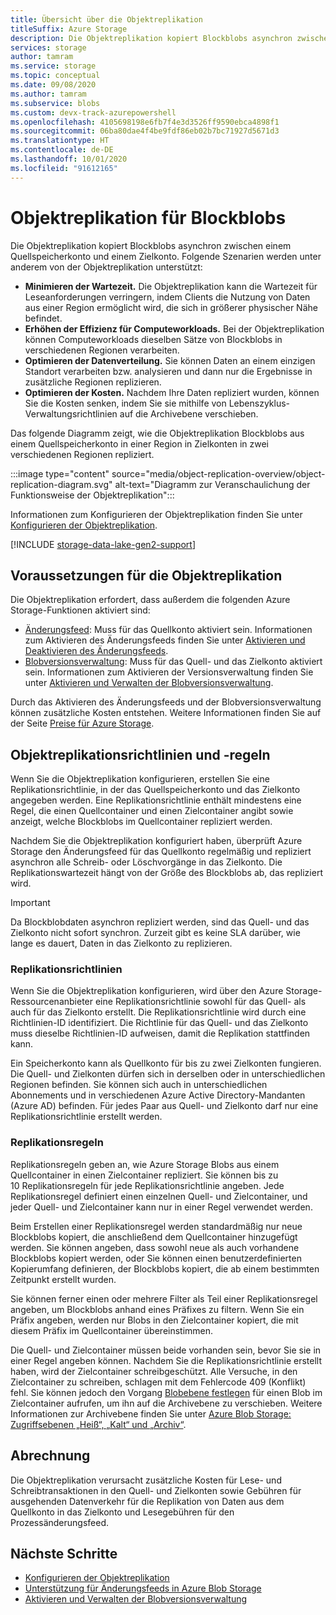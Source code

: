 ```yaml
---
title: Übersicht über die Objektreplikation
titleSuffix: Azure Storage
description: Die Objektreplikation kopiert Blockblobs asynchron zwischen einem Quellspeicherkonto und einem Zielkonto. Mithilfe der Objektreplikation können Sie die Wartezeit bei Leseanforderungen minimieren, die Effizienz für Computeworkloads erhöhen, die Datenverteilung optimieren und die Kosten minimieren.
services: storage
author: tamram
ms.service: storage
ms.topic: conceptual
ms.date: 09/08/2020
ms.author: tamram
ms.subservice: blobs
ms.custom: devx-track-azurepowershell
ms.openlocfilehash: 4105698198e6fb7f4e3d3526ff9590ebca4898f1
ms.sourcegitcommit: 06ba80dae4f4be9fdf86eb02b7bc71927d5671d3
ms.translationtype: HT
ms.contentlocale: de-DE
ms.lasthandoff: 10/01/2020
ms.locfileid: "91612165"
---
```

# <a name="object-replication-for-block-blobs"></a>Objektreplikation für Blockblobs

Die Objektreplikation kopiert Blockblobs asynchron zwischen einem Quellspeicherkonto und einem Zielkonto. Folgende Szenarien werden unter anderem von der Objektreplikation unterstützt:

- **Minimieren der Wartezeit.** Die Objektreplikation kann die Wartezeit für Leseanforderungen verringern, indem Clients die Nutzung von Daten aus einer Region ermöglicht wird, die sich in größerer physischer Nähe befindet.
- **Erhöhen der Effizienz für Computeworkloads.** Bei der Objektreplikation können Computeworkloads dieselben Sätze von Blockblobs in verschiedenen Regionen verarbeiten.
- **Optimieren der Datenverteilung.** Sie können Daten an einem einzigen Standort verarbeiten bzw. analysieren und dann nur die Ergebnisse in zusätzliche Regionen replizieren.
- **Optimieren der Kosten.** Nachdem Ihre Daten repliziert wurden, können Sie die Kosten senken, indem Sie sie mithilfe von Lebenszyklus-Verwaltungsrichtlinien auf die Archivebene verschieben.

Das folgende Diagramm zeigt, wie die Objektreplikation Blockblobs aus einem Quellspeicherkonto in einer Region in Zielkonten in zwei verschiedenen Regionen repliziert.

:::image type="content" source="media/object-replication-overview/object-replication-diagram.svg" alt-text="Diagramm zur Veranschaulichung der Funktionsweise der Objektreplikation":::

Informationen zum Konfigurieren der Objektreplikation finden Sie unter [Konfigurieren der Objektreplikation](object-replication-configure.md).

[!INCLUDE [storage-data-lake-gen2-support](../../../includes/storage-data-lake-gen2-support.md)]

## <a name="prerequisites-for-object-replication"></a>Voraussetzungen für die Objektreplikation

Die Objektreplikation erfordert, dass außerdem die folgenden Azure Storage-Funktionen aktiviert sind:

- [Änderungsfeed](storage-blob-change-feed.md): Muss für das Quellkonto aktiviert sein. Informationen zum Aktivieren des Änderungsfeeds finden Sie unter [Aktivieren und Deaktivieren des Änderungsfeeds](storage-blob-change-feed.md#enable-and-disable-the-change-feed).
- [Blobversionsverwaltung](versioning-overview.md): Muss für das Quell- und das Zielkonto aktiviert sein. Informationen zum Aktivieren der Versionsverwaltung finden Sie unter [Aktivieren und Verwalten der Blobversionsverwaltung](versioning-enable.md).

Durch das Aktivieren des Änderungsfeeds und der Blobversionsverwaltung können zusätzliche Kosten entstehen. Weitere Informationen finden Sie auf der Seite [Preise für Azure Storage](https://azure.microsoft.com/pricing/details/storage/).

## <a name="object-replication-policies-and-rules"></a>Objektreplikationsrichtlinien und -regeln

Wenn Sie die Objektreplikation konfigurieren, erstellen Sie eine Replikationsrichtlinie, in der das Quellspeicherkonto und das Zielkonto angegeben werden. Eine Replikationsrichtlinie enthält mindestens eine Regel, die einen Quellcontainer und einen Zielcontainer angibt sowie anzeigt, welche Blockblobs im Quellcontainer repliziert werden.

Nachdem Sie die Objektreplikation konfiguriert haben, überprüft Azure Storage den Änderungsfeed für das Quellkonto regelmäßig und repliziert asynchron alle Schreib- oder Löschvorgänge in das Zielkonto. Die Replikationswartezeit hängt von der Größe des Blockblobs ab, das repliziert wird.

> [!IMPORTANT]
> Da Blockblobdaten asynchron repliziert werden, sind das Quell- und das Zielkonto nicht sofort synchron. Zurzeit gibt es keine SLA darüber, wie lange es dauert, Daten in das Zielkonto zu replizieren.

### <a name="replication-policies"></a>Replikationsrichtlinien

Wenn Sie die Objektreplikation konfigurieren, wird über den Azure Storage-Ressourcenanbieter eine Replikationsrichtlinie sowohl für das Quell- als auch für das Zielkonto erstellt. Die Replikationsrichtlinie wird durch eine Richtlinien-ID identifiziert. Die Richtlinie für das Quell- und das Zielkonto muss dieselbe Richtlinien-ID aufweisen, damit die Replikation stattfinden kann.

Ein Speicherkonto kann als Quellkonto für bis zu zwei Zielkonten fungieren. Die Quell- und Zielkonten dürfen sich in derselben oder in unterschiedlichen Regionen befinden. Sie können sich auch in unterschiedlichen Abonnements und in verschiedenen Azure Active Directory-Mandanten (Azure AD) befinden. Für jedes Paar aus Quell- und Zielkonto darf nur eine Replikationsrichtlinie erstellt werden.

### <a name="replication-rules"></a>Replikationsregeln

Replikationsregeln geben an, wie Azure Storage Blobs aus einem Quellcontainer in einen Zielcontainer repliziert. Sie können bis zu 10 Replikationsregeln für jede Replikationsrichtlinie angeben. Jede Replikationsregel definiert einen einzelnen Quell- und Zielcontainer, und jeder Quell- und Zielcontainer kann nur in einer Regel verwendet werden.

Beim Erstellen einer Replikationsregel werden standardmäßig nur neue Blockblobs kopiert, die anschließend dem Quellcontainer hinzugefügt werden. Sie können angeben, dass sowohl neue als auch vorhandene Blockblobs kopiert werden, oder Sie können einen benutzerdefinierten Kopierumfang definieren, der Blockblobs kopiert, die ab einem bestimmten Zeitpunkt erstellt wurden.

Sie können ferner einen oder mehrere Filter als Teil einer Replikationsregel angeben, um Blockblobs anhand eines Präfixes zu filtern. Wenn Sie ein Präfix angeben, werden nur Blobs in den Zielcontainer kopiert, die mit diesem Präfix im Quellcontainer übereinstimmen.

Die Quell- und Zielcontainer müssen beide vorhanden sein, bevor Sie sie in einer Regel angeben können. Nachdem Sie die Replikationsrichtlinie erstellt haben, wird der Zielcontainer schreibgeschützt. Alle Versuche, in den Zielcontainer zu schreiben, schlagen mit dem Fehlercode 409 (Konflikt) fehl. Sie können jedoch den Vorgang [Blobebene festlegen](/rest/api/storageservices/set-blob-tier) für einen Blob im Zielcontainer aufrufen, um ihn auf die Archivebene zu verschieben. Weitere Informationen zur Archivebene finden Sie unter [Azure Blob Storage: Zugriffsebenen „Heiß“, „Kalt“ und „Archiv“](storage-blob-storage-tiers.md#archive-access-tier).

## <a name="billing"></a>Abrechnung

Die Objektreplikation verursacht zusätzliche Kosten für Lese- und Schreibtransaktionen in den Quell- und Zielkonten sowie Gebühren für ausgehenden Datenverkehr für die Replikation von Daten aus dem Quellkonto in das Zielkonto und Lesegebühren für den Prozessänderungsfeed.

## <a name="next-steps"></a>Nächste Schritte

- [Konfigurieren der Objektreplikation](object-replication-configure.md)
- [Unterstützung für Änderungsfeeds in Azure Blob Storage](storage-blob-change-feed.md)
- [Aktivieren und Verwalten der Blobversionsverwaltung](versioning-enable.md)
